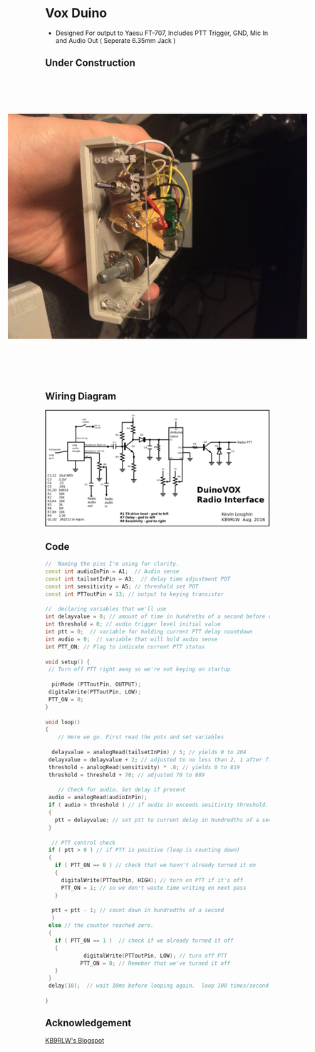 # Vox Duino

* Designed For output to Yaesu FT-707, Includes PTT Trigger, GND, Mic In and Audio Out ( Seperate 6.35mm Jack )

## Under Construction

<img src="https://raw.githubusercontent.com/AxiomYT/Electronic-Design/VOX-DUINO/VOX%20Duino%20Under%20Construction.jpg" style="transform:rotate(90deg);">
</img>


## Wiring Diagram

![Wiring Diagram](https://raw.githubusercontent.com/AxiomYT/Electronic-Design/VOX-DUINO/DuinoVOX%20Radio%20Interface.png)

## Code 

```C++
//  Naming the pins I'm using for clarity.
const int audioInPin = A1;  // Audio sense
const int tailsetInPin = A3;  // delay time adjustment POT
const int sensitivity = A5; // threshold set POT
const int PTToutPin = 13; // output to keying transistor

//  declaring variables that we'll use
int delayvalue = 0; // amount of time in hundreths of a second before dropping PTT
int threshold = 0; // audio trigger level initial value
int ptt = 0;  // variable for holding current PTT delay countdown
int audio = 0;  // variable that will hold audio sense
int PTT_ON; // Flag to indicate current PTT status

void setup() {
 // Turn off PTT right away so we're not keying on startup

  pinMode (PTToutPin, OUTPUT);
 digitalWrite(PTToutPin, LOW);
 PTT_ON = 0; 
}

void loop() 
{
    // Here we go. First read the pots and set variables

  delayvalue = analogRead(tailsetInPin) / 5; // yields 0 to 204
 delayvalue = delayvalue + 2; // adjusted to no less than 2, 1 after first pass through loop
 threshold = analogRead(sensitivity) * .8; // yields 0 to 819
 threshold = threshold + 70; // adjusted 70 to 889

    // Check for audio. Set delay if present
 audio = analogRead(audioInPin);
 if ( audio > threshold ) // if audio in exceeds sesitivity threshold.
 {
   ptt = delayvalue; // set ptt to current delay in hundredths of a second
 }

  // PTT control check
 if ( ptt > 0 ) // if PTT is positive (loop is counting down)
 { 
   if ( PTT_ON == 0 ) // check that we havn't already turned it on
   {
     digitalWrite(PTToutPin, HIGH); // turn on PTT if it's off
     PTT_ON = 1; // so we don't waste time writing on next pass
   }
 
  ptt = ptt - 1; // count down in hundredths of a second
  }
 else // the counter reached zero.
 {
   if ( PTT_ON == 1 )  // check if we already turned it off
   {
            digitalWrite(PTToutPin, LOW); // turn off PTT
           PTT_ON = 0; // Remeber that we've turned it off
   } 
 }
 delay(10);  // wait 10ms before looping again.  loop 100 times/second
  
}
```

## Acknowledgement

[KB9RLW's Blogspot](http://kb9rlw.blogspot.com/2016/08/cheap-and-easy-to-build-digital-modes.html)
